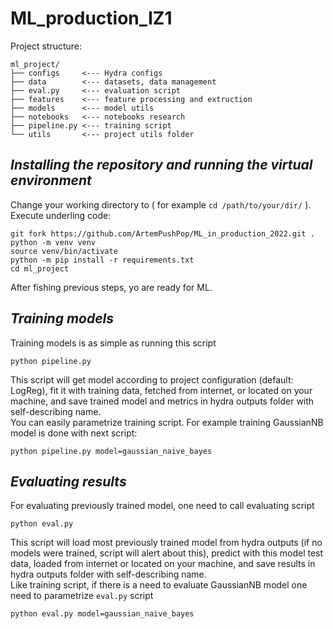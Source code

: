 # ML_production_IZ1
Project structure:
```
ml_project/
├── configs     <--- Hydra configs 
├── data        <--- datasets, data management
├── eval.py     <--- evaluation script
├── features    <--- feature processing and extruction
├── models      <--- model utils
├── notebooks   <--- notebooks research
├── pipeline.py <--- training script
└── utils       <--- project utils folder
```

## _Installing the repository and running the virtual environment_

Change your working directory to ( for example `cd /path/to/your/dir/` ). Execute underling code:
```
git fork https://github.com/ArtemPushPop/ML_in_production_2022.git .
python -m venv venv
source venv/bin/activate
python -m pip install -r requirements.txt
cd ml_project
```
After fishing previous steps, yo are ready for ML.

## _Training models_
Training models is as simple as running this script
```
python pipeline.py
```
This script will get model according to project configuration (default: LogReg), fit it with training data, fetched from internet, or located on your machine, and save trained model and metrics in hydra outputs folder with self-describing name.<br>
You can easily parametrize training script. For example training GaussianNB model is done with next script:
```
python pipeline.py model=gaussian_naive_bayes
```

## _Evaluating results_
For evaluating previously trained model, one need to call evaluating script 
```
python eval.py
```
This script will load most previously trained model from hydra outputs (if no models were trained, script will alert about this), predict with this model test data, loaded from internet or located on your machine, and save results in hydra outputs folder with self-describing name.<br>
Like training script, if there is a need to evaluate GaussianNB model one need to parametrize `eval.py` script
```
python eval.py model=gaussian_naive_bayes
```
